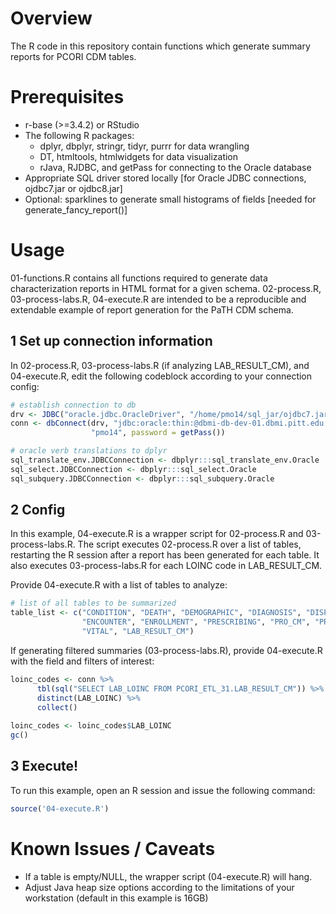 # Overview

The R code in this repository contain functions which generate summary reports 
for PCORI CDM tables.

# Prerequisites 

* r-base (>=3.4.2) or RStudio
* The following R packages:
    * dplyr, dbplyr, stringr, tidyr, purrr for data wrangling
    * DT, htmltools, htmlwidgets for data visualization
    * rJava, RJDBC, and getPass for connecting to the Oracle database
* Appropriate SQL driver stored locally [for Oracle JDBC connections, ojdbc7.jar or ojdbc8.jar]
* Optional: sparklines to generate small histograms of fields [needed for generate_fancy_report()]

# Usage

01-functions.R contains all functions required to generate data characterization 
reports in HTML format for a given schema. 02-process.R, 03-process-labs.R, 04-execute.R 
are intended to be a reproducible and extendable example of report generation for the PaTH CDM
schema.

## 1 Set up connection information ##

In 02-process.R, 03-process-labs.R (if analyzing LAB_RESULT_CM), and 04-execute.R,
edit the following codeblock according to your connection config:

```r
# establish connection to db
drv <- JDBC("oracle.jdbc.OracleDriver", "/home/pmo14/sql_jar/ojdbc7.jar")
conn <- dbConnect(drv, "jdbc:oracle:thin:@dbmi-db-dev-01.dbmi.pitt.edu:1521:dbmi02",
                  "pmo14", password = getPass())

# oracle verb translations to dplyr
sql_translate_env.JDBCConnection <- dbplyr:::sql_translate_env.Oracle
sql_select.JDBCConnection <- dbplyr:::sql_select.Oracle
sql_subquery.JDBCConnection <- dbplyr:::sql_subquery.Oracle
```

## 2 Config ##

In this example, 04-execute.R is a wrapper script for 02-process.R and 03-process-labs.R.
The script executes 02-process.R over a list of tables, restarting the R session
after a report has been generated for each table. It also executes 03-process-labs.R for each
LOINC code in LAB_RESULT_CM.

Provide 04-execute.R with a list of tables to analyze:

```r
# list of all tables to be summarized
table_list <- c("CONDITION", "DEATH", "DEMOGRAPHIC", "DIAGNOSIS", "DISPENSING", 
                "ENCOUNTER", "ENROLLMENT", "PRESCRIBING", "PRO_CM", "PROCEDURES", 
                "VITAL", "LAB_RESULT_CM")
```

If generating filtered summaries (03-process-labs.R), provide 04-execute.R with the
field and filters of interest:

```r
loinc_codes <- conn %>%
      tbl(sql("SELECT LAB_LOINC FROM PCORI_ETL_31.LAB_RESULT_CM")) %>%
      distinct(LAB_LOINC) %>%
      collect()
    
loinc_codes <- loinc_codes$LAB_LOINC
gc()
```

## 3 Execute! ##

To run this example, open an R session and issue the following command:

```r
source('04-execute.R')
```

# Known Issues / Caveats

* If a table is empty/NULL, the wrapper script (04-execute.R) will hang.
* Adjust Java heap size options according to the limitations of your workstation (default in this example is 16GB)
